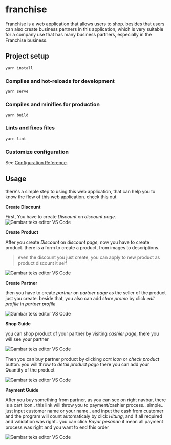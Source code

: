 # franchise
Franchise is a web application that allows users to shop. besides that users can also create business partners in this application, which is very suitable for a company use that has many business partners, especially in the Franchise business.

## Project setup
```
yarn install
```

### Compiles and hot-reloads for development
```
yarn serve
```

### Compiles and minifies for production
```
yarn build
```

### Lints and fixes files
```
yarn lint
```

### Customize configuration
See [Configuration Reference](https://cli.vuejs.org/config/).

## Usage

there's a simple step to using this web application, that can help you to know the flow of this web application. check this out

**Create Discount**

First, You have to create *Discount* on *discount page*.
![Gambar teks editor VS Code](https://i.ibb.co/QQqKs0r/newdiscount.png)

**Create Product**

After you create *Discount* on *discount page*, now you have to create product. there is a form to create a product, from images to descriptions.
> even the discount you just create, you can apply to new product as product discount it self
> 
![Gambar teks editor VS Code](https://i.ibb.co/KssQ7yf/newproduct.png)

**Create Partner**

then you have to create *partner* on *partner page* as the seller of the product just you create. beside that, you also can add *store promo* by click *edit profile* in *partner profile*

![Gambar teks editor VS Code](https://i.ibb.co/RpQGpDQ/newpartner.png)

**Shop Guide**

you can shop product of your partner by visiting *cashier page*, there you will see your partner

![Gambar teks editor VS Code](https://i.ibb.co/0Jfy65X/shop.png)

Then you can buy partner product by clicking *cart icon* or *check product* button. you will throw to *detail product page* there you can add your Quantity of the product

![Gambar teks editor VS Code](https://i.ibb.co/ZGG85kN/storepartner.png)

**Payment Guide**

After you buy something from partner, as you can see on right navbar, there is a cart icon.. this link will throw you to payment/cashier process.. simple.. just input customer name or your name.. and input the cash from customer and the program will count automaticaly by click *Hitung*, and if all required and validation was right.. you can click *Bayar pesanan* it mean all payment process was right and you want to end this order

![Gambar teks editor VS Code](https://i.ibb.co/4f0d8N8/payment.png)